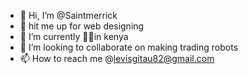 - 👋 Hi, I’m @Saintmerrick
- 👀 hit me up for web designing 
- 🌱 I’m currently 💚🦅in kenya 
- 💞️ I’m looking to collaborate on making trading robots
- 📫 How to reach me @levisgitau82@gmail.com

<!---
Saintmerrick/Saintmerrick is a ✨ special ✨ repository because its `README.md` (this file) appears on your GitHub profile.
You can click the Preview link to take a look at your changes.
--->
